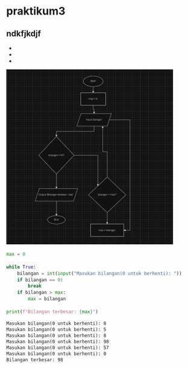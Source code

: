 # praktikum3

## ndkfjkdjf
-
-
-


![Flowchart](Flowchart.png)

```Python
max = 0

while True:
    bilangan = int(input("Masukan bilangan(0 untuk berhenti): "))
    if bilangan == 0:
        break
    if bilangan > max:
        max = bilangan

print(f"Bilangan terbesar: {max}")
```

````
Masukan bilangan(0 untuk berhenti): 8
Masukan bilangan(0 untuk berhenti): 5
Masukan bilangan(0 untuk berhenti): 8
Masukan bilangan(0 untuk berhenti): 98
Masukan bilangan(0 untuk berhenti): 57
Masukan bilangan(0 untuk berhenti): 0
Bilangan terbesar: 98
````
